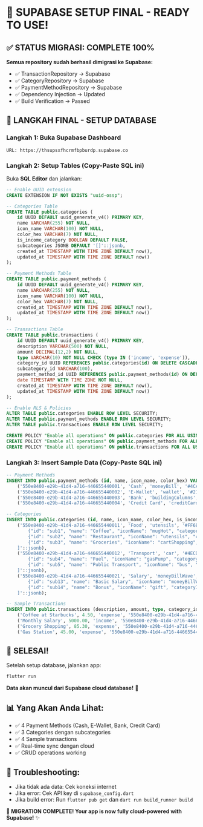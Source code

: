 # 🚀 SUPABASE SETUP FINAL - READY TO USE!

## ✅ STATUS MIGRASI: COMPLETE 100%

**Semua repository sudah berhasil dimigrasi ke Supabase:**
- ✅ TransactionRepository → Supabase
- ✅ CategoryRepository → Supabase  
- ✅ PaymentMethodRepository → Supabase
- ✅ Dependency Injection → Updated
- ✅ Build Verification → Passed

## 🎯 LANGKAH FINAL - SETUP DATABASE

### Langkah 1: Buka Supabase Dashboard
```
URL: https://thsupsxfhcrmfbpburdp.supabase.co
```

### Langkah 2: Setup Tables (Copy-Paste SQL ini)
Buka **SQL Editor** dan jalankan:

```sql
-- Enable UUID extension
CREATE EXTENSION IF NOT EXISTS "uuid-ossp";

-- Categories Table
CREATE TABLE public.categories (
    id UUID DEFAULT uuid_generate_v4() PRIMARY KEY,
    name VARCHAR(255) NOT NULL,
    icon_name VARCHAR(100) NOT NULL,
    color_hex VARCHAR(7) NOT NULL,
    is_income_category BOOLEAN DEFAULT FALSE,
    subcategories JSONB DEFAULT '[]'::jsonb,
    created_at TIMESTAMP WITH TIME ZONE DEFAULT now(),
    updated_at TIMESTAMP WITH TIME ZONE DEFAULT now()
);

-- Payment Methods Table
CREATE TABLE public.payment_methods (
    id UUID DEFAULT uuid_generate_v4() PRIMARY KEY,
    name VARCHAR(255) NOT NULL,
    icon_name VARCHAR(100) NOT NULL,
    color_hex VARCHAR(7) NOT NULL,
    created_at TIMESTAMP WITH TIME ZONE DEFAULT now(),
    updated_at TIMESTAMP WITH TIME ZONE DEFAULT now()
);

-- Transactions Table
CREATE TABLE public.transactions (
    id UUID DEFAULT uuid_generate_v4() PRIMARY KEY,
    description VARCHAR(500) NOT NULL,
    amount DECIMAL(12,2) NOT NULL,
    type VARCHAR(10) NOT NULL CHECK (type IN ('income', 'expense')),
    category_id UUID REFERENCES public.categories(id) ON DELETE CASCADE,
    subcategory_id VARCHAR(100),
    payment_method_id UUID REFERENCES public.payment_methods(id) ON DELETE CASCADE,
    date TIMESTAMP WITH TIME ZONE NOT NULL,
    created_at TIMESTAMP WITH TIME ZONE DEFAULT now(),
    updated_at TIMESTAMP WITH TIME ZONE DEFAULT now()
);

-- Enable RLS & Policies
ALTER TABLE public.categories ENABLE ROW LEVEL SECURITY;
ALTER TABLE public.payment_methods ENABLE ROW LEVEL SECURITY;
ALTER TABLE public.transactions ENABLE ROW LEVEL SECURITY;

CREATE POLICY "Enable all operations" ON public.categories FOR ALL USING (true);
CREATE POLICY "Enable all operations" ON public.payment_methods FOR ALL USING (true);
CREATE POLICY "Enable all operations" ON public.transactions FOR ALL USING (true);
```

### Langkah 3: Insert Sample Data (Copy-Paste SQL ini)
```sql
-- Payment Methods
INSERT INTO public.payment_methods (id, name, icon_name, color_hex) VALUES
    ('550e8400-e29b-41d4-a716-446655440001', 'Cash', 'moneyBill', '#4CAF50'),
    ('550e8400-e29b-41d4-a716-446655440002', 'E-Wallet', 'wallet', '#2196F3'),
    ('550e8400-e29b-41d4-a716-446655440003', 'Bank', 'buildingColumns', '#FF9800'),
    ('550e8400-e29b-41d4-a716-446655440004', 'Credit Card', 'creditCard', '#9C27B0');

-- Categories
INSERT INTO public.categories (id, name, icon_name, color_hex, is_income_category, subcategories) VALUES
    ('550e8400-e29b-41d4-a716-446655440011', 'Food', 'utensils', '#FF6B6B', false, '[
        {"id": "sub1", "name": "Coffee", "iconName": "mugHot", "categoryId": "550e8400-e29b-41d4-a716-446655440011"},
        {"id": "sub2", "name": "Restaurant", "iconName": "utensils", "categoryId": "550e8400-e29b-41d4-a716-446655440011"},
        {"id": "sub3", "name": "Groceries", "iconName": "cartShopping", "categoryId": "550e8400-e29b-41d4-a716-446655440011"}
    ]'::jsonb),
    ('550e8400-e29b-41d4-a716-446655440012', 'Transport', 'car', '#4ECDC4', false, '[
        {"id": "sub4", "name": "Fuel", "iconName": "gasPump", "categoryId": "550e8400-e29b-41d4-a716-446655440012"},
        {"id": "sub5", "name": "Public Transport", "iconName": "bus", "categoryId": "550e8400-e29b-41d4-a716-446655440012"}
    ]'::jsonb),
    ('550e8400-e29b-41d4-a716-446655440021', 'Salary', 'moneyBillWave', '#4CAF50', true, '[
        {"id": "sub13", "name": "Basic Salary", "iconName": "moneyBillWave", "categoryId": "550e8400-e29b-41d4-a716-446655440021"},
        {"id": "sub14", "name": "Bonus", "iconName": "gift", "categoryId": "550e8400-e29b-41d4-a716-446655440021"}
    ]'::jsonb);

-- Sample Transactions
INSERT INTO public.transactions (description, amount, type, category_id, subcategory_id, payment_method_id, date) VALUES
    ('Coffee at Starbucks', 4.50, 'expense', '550e8400-e29b-41d4-a716-446655440011', 'sub1', '550e8400-e29b-41d4-a716-446655440001', '2025-08-20 08:00:00+00'),
    ('Monthly Salary', 5000.00, 'income', '550e8400-e29b-41d4-a716-446655440021', 'sub13', '550e8400-e29b-41d4-a716-446655440003', '2025-08-01 09:00:00+00'),
    ('Grocery Shopping', 85.30, 'expense', '550e8400-e29b-41d4-a716-446655440011', 'sub3', '550e8400-e29b-41d4-a716-446655440004', '2025-08-19 18:30:00+00'),
    ('Gas Station', 45.00, 'expense', '550e8400-e29b-41d4-a716-446655440012', 'sub4', '550e8400-e29b-41d4-a716-446655440001', '2025-08-18 16:45:00+00');
```

## 🎉 SELESAI!

Setelah setup database, jalankan app:
```bash
flutter run
```

**Data akan muncul dari Supabase cloud database!** 🚀

## 📊 Yang Akan Anda Lihat:
- ✅ 4 Payment Methods (Cash, E-Wallet, Bank, Credit Card)
- ✅ 3 Categories dengan subcategories  
- ✅ 4 Sample transactions
- ✅ Real-time sync dengan cloud
- ✅ CRUD operations working

## 🔧 Troubleshooting:
- Jika tidak ada data: Cek koneksi internet
- Jika error: Cek API key di `supabase_config.dart`
- Jika build error: Run `flutter pub get` dan `dart run build_runner build`

**🎯 MIGRATION COMPLETE! Your app is now fully cloud-powered with Supabase!** ✨
